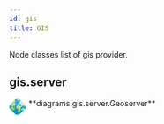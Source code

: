 ```yaml
---
id: gis
title: GIS
---
```


Node classes list of gis provider.

## gis.server


<img width="30" src="/img/resources/gis/server/geoserver.png" alt="Geoserver" style="float: left; padding-right: 5px;" >
**diagrams.gis.server.Geoserver**
